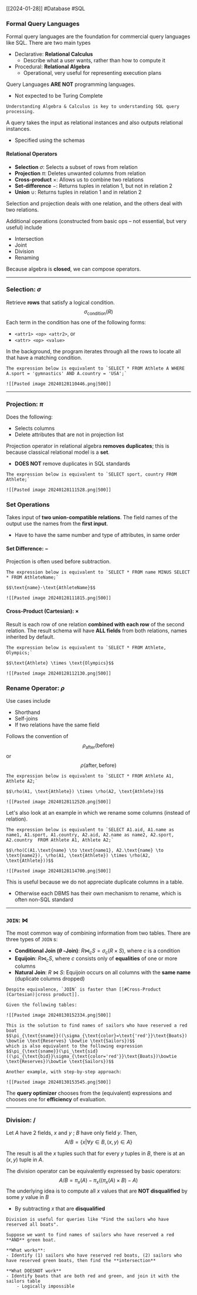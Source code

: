  [[2024-01-28]] #Database #SQL

### Formal Query Languages 
Formal query languages are the foundation for commercial query languages like SQL. There are two main types 
- Declarative: **Relational Calculus**
	- Describe what a user wants, rather than how to compute it
- Procedural: **Relational Algebra**
	- Operational, very useful for representing execution plans

Query Languages **ARE NOT** programming languages.
- Not expected to be Turing Complete 

```ad-note
Understanding Algebra & Calculus is key to understanding SQL query processing.
```

A query takes the input as relational instances and also outputs relational instances.
- Specified using the schemas

#### Relational Operators 
- **Selection** $\sigma$: Selects a subset of rows from relation
- **Projection** $\pi$: Deletes unwanted columns from relation
- **Cross-product** $\times$: Allows us to combine two relations
- **Set-difference** $-$: Returns tuples in relation 1, but not in relation 2
- **Union** $\cup$: Returns tuples in relation 1 and in relation 2

Selection and projection deals with one relation, and the others deal with two relations.

Additional operations (constructed from basic ops – not essential, but very useful) include
- Intersection 
- Joint 
- Division
- Renaming 

Because algebra is **closed**, we can compose operators.

---
### Selection: $\sigma$
Retrieve **rows** that satisfy a logical condition.
$$\sigma_{\text{condition}}(R)$$
Each term in the condition has one of the following forms:
- `<attr1> <op> <attr2>`, or
- `<attr> <op> <value>`

In the background, the program iterates through all the rows to locate all that have a matching condition.

```ad-example
The expression below is equivalent to `SELECT * FROM Athlete A WHERE A.sport = 'gymnastics' AND A.country = 'USA';`

![[Pasted image 20240128110446.png|500]]
```

---
### Projection: $\pi$
Does the following:
- Selects columns
- Delete attributes that are not in projection list

Projection operator in relational algebra **removes duplicates**; this is because classical relational model is a **set**.
- **DOES NOT** remove duplicates in SQL standards

```ad-example
The expression below is equivalent to `SELECT sport, country FROM Athlete;`

![[Pasted image 20240128111528.png|500]]
```

### Set Operations
Takes input of **two union-compatible relations**. The field names of the output use the names from the **first input**.
- Have to have the same number and type of attributes, in same order

#### Set Difference: $-$
Projection is often used before subtraction.

```ad-example
The expression below is equivalent to `SELECT * FROM name MINUS SELECT * FROM AthleteName;`

$$\text{name}-\text{AthleteName}$$

![[Pasted image 20240128111815.png|500]]
```

#### Cross-Product (Cartesian): $\times$
Result is each row of one relation **combined with each row** of the second relation. The result schema will have **ALL fields** from both relations, names inherited by default.

```ad-example
The expression below is equivalent to `SELECT * FROM Athlete, Olympics;`

$$\text{Athlete} \times \text{Olympics}$$

![[Pasted image 20240128112130.png|500]]
```

### Rename Operator: $\rho$
Use cases include
- Shorthand
- Self-joins
- If two relations have the same field

Follows the convention of
$$\rho_{\text{after}}(\text{before})$$ or $$ \rho(\text{after}, \text{before})$$
```ad-example
The expression below is equivalent to `SELECT * FROM Athlete A1, Athlete A2;`

$$\rho(A1, \text{Athlete}) \times \rho(A2, \text{Athlete})$$

![[Pasted image 20240128112520.png|500]]
```

Let's also look at an example in which we rename some columns (instead of relation).

```ad-example
The expression below is equivalent to `SELECT A1.aid, A1.name as name1, A1.sport, A1.country, A2.aid, A2.name as name2, A2.sport, A2.country  FROM Athlete A1, Athlete A2;`

$$\rho(C(A1.\text{name} \to \text{name1}, A2.\text{name} \to \text{name2}), \rho(A1, \text{Athlete}) \times \rho(A2, \text{Athlete}))$$

![[Pasted image 20240128114700.png|500]]
```

This is useful because we do not appreciate duplicate columns in a table. 
- Otherwise each DBMS has their own mechanism to rename, which is often non-SQL standard

---

### `JOIN`: $\bowtie$
The most common way of combining information from two tables. There are three types of `JOIN` s:
- **Conditional Join ($\theta$ -Join)**: $R\bowtie_{c}S=\sigma_{c}(R\times S)$, where $c$ is a condition
- **Equijoin**: $R\bowtie_{c}S$, where $c$ consists only of **equalities** of one or more columns
- **Natural Join**: $R\bowtie S$: Equijoin occurs on all columns with the **same name** (duplicate columns dropped)

```ad-important
Despite equivalence, `JOIN` is faster than [[#Cross-Product (Cartesian)|cross product]].
```

```ad-example
Given the following tables:

![[Pasted image 20240130152334.png|500]]

This is the solution to find names of sailors who have reserved a red boat
$$\pi_{\text{sname}}((\sigma_{\text{color}=\text{'red'}}\text{Boats}) \bowtie \text{Reserves} \bowtie \text{Sailors})$$
which is also equivalent to the following expression 
$$\pi_{\text{sname}}(\pi_\text{sid}((\pi_{\text{bid}}\sigma_{\text{color='red'}}\text{Boats})\bowtie \text{Reserves})\bowtie \text{Sailors})$$

Another example, with step-by-step approach:

![[Pasted image 20240130153545.png|500]]
```

The **query optimizer** chooses from the (equivalent) expressions and chooses one for **efficiency** of evaluation.

---
### Division: $/$
Let $A$ have 2 fields, $x$ and $y$ ; $B$ have only field $y$. Then,
$$A/B=\{x|\forall y\in B, (x,y)\in A\}$$

The result is all the $x$ tuples such that for every $y$ tuples in $B$, there is at an $(x,y)$ tuple in $A$.

The division operator can be equivalently expressed by basic operators:
$$A/B = \pi_{x}(A)-\pi_{x}((\pi_{x}(A)\times B)-A)$$
The underlying idea is to compute all $x$ values that are **NOT disqualified** by some $y$ value in $B$
- By subtracting $x$ that are **disqualified**

```ad-info
Division is useful for queries like "Find the sailors who have reserved all boats".
```

```ad-example
Suppose we want to find names of sailors who have reserved a red **AND** green boat.

**What works**:
- Identify (1) sailors who have reserved red boats, (2) sailors who have reserved green boats, then find the **intersection**

**What DOESNOT work**
- Identify boats that are both red and green, and join it with the sailors table
	- Logically impossible
```
